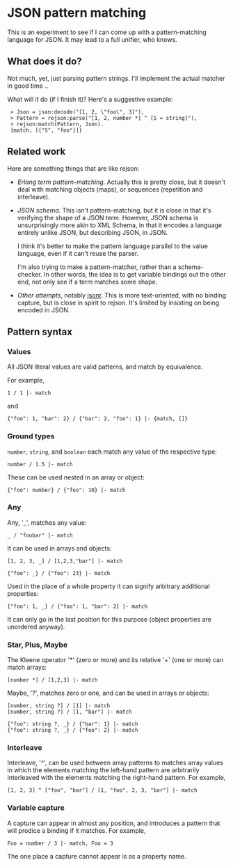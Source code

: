 # JSON pattern matching

This is an experiment to see if I can come up with a pattern-matching
language for JSON. It may lead to a full unifier, who knows.

## What does it do?

Not much, yet, just parsing pattern strings. I'll implement the actual
matcher in good time ..

What will it do (if I finish it)? Here's a suggestive example:

     > Json = json:decode("[1, 2, \"foo\", 3]"),
     > Pattern = rejson:parse("[1, 2, number *] ^ [S = string]"),
     > rejson:match(Pattern, Json).
     {match, [{"S", "foo"}]}

## Related work

Here are something things that are like rejson:

 - *Erlang term pattern-matching*. Actually this is pretty close, but
    it doesn't deal with matching objects (maps), or sequences
    (repetition and interleave).

 - *JSON schema*. This isn't pattern-matching, but it is close in that
    it's verifying the shape of a JSON term. However, JSON schema is
    unsurprisingly more akin to XML Schema, in that it encodes a
    language entirely unlike JSON, but describing JSON, in JSON.

    I think it's better to make the pattern language parallel to the
    value language, even if it can't reuse the parser.

    I'm also trying to make a pattern-matcher, rather than a
    schema-checker. In other words, the idea is to get variable
    bindings out the other end, not only see if a term matches some
    shape.

 - *Other attempts*, notably
    [jsonr](http://laurentszyster.be/jsonr/). This is more
    text-oriented, with no binding capture, but is close in spirit to
    rejson. It's limited by insisting on being encoded in JSON.

## Pattern syntax

### Values
   
All JSON literal values are valid patterns, and match by equivalence.

For example,

    1 / 1 |- match

and

    {"foo": 1, "bar": 2} / {"bar": 2, "foo": 1} |- {match, []}

### Ground types

`number`, `string`, and `boolean` each match any value of the
respective type:

    number / 1.5 |- match

These can be used nested in an array or object:

    {"foo": number} / {"foo": 10} |- match

### Any

Any, '_', matches any value:

    _ / "foobar" |- match

It can be used in arrays and objects:

    [1, 2, 3, _] / [1,2,3,"bar"] |- match

    {"foo": _} / {"foo": 23} |- match

Used in the place of a whole property it can signify arbitrary
additional properties:

    {"foo": 1, _} / {"foo": 1, "bar": 2} |- match

It can only go in the last position for this purpose (object
properties are unordered anyway).

### Star, Plus, Maybe

The Kleene operator '*' (zero or more) and its relative '+' (one or more) can
match arrays:

    [number *] / [1,2,3] |- match

Maybe, '?', matches zero or one, and can be used in arrays or objects:

    [number, string ?] / [1] |- match
    [number, string ?] / [1, "bar"] |- match

    {"foo": string ?, _} / {"bar": 1} |- match
    {"foo": string ?, _} / {"foo": 2} |- match

### Interleave

Interleave, '^', can be used between array patterns to matches array values
in which the elements matching the left-hand pattern are arbitrarily
interleaved with the elements matching the right-hand pattern. For
example,

    [1, 2, 3] ^ ["foo", "bar"] / [1, "foo", 2, 3, "bar"] |- match

### Variable capture

A capture can appear in almost any position, and introduces a pattern
that will prodice a binding if it matches.  For example,

    Foo = number / 3 |- match, Foo = 3

The one place a capture cannot appear is as a property name.
